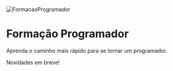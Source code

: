 ![FormacaoProgramador](https://i.imgur.com/zoNGlNO.png)

<h1>Formação Programador</h1>
<p>Aprenda o caminho mais rápido para se tornar um programador.</p>

Novidades em breve!

<!--

**Here are some ideas to get you started:**

🙋‍♀️ A short introduction - what is your organization all about?
🌈 Contribution guidelines - how can the community get involved?
👩‍💻 Useful resources - where can the community find your docs? Is there anything else the community should know?
🍿 Fun facts - what does your team eat for breakfast?
🧙 Remember, you can do mighty things with the power of [Markdown](https://docs.github.com/github/writing-on-github/getting-started-with-writing-and-formatting-on-github/basic-writing-and-formatting-syntax)
-->
